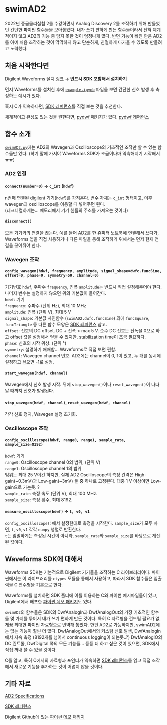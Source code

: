 # swimAD2

2022년 중급물리실험 2를 수강하면서 Analog Discovery 2를 조작하기 위해 만들었던 간단한 파이썬 함수들을 모아놓았다.
내가 쓰기 편하게 만든 함수들이라서 전혀 체계적이지 않고 AD2의 기능 중 담지 못한 것이 엄청나게 많다.
반면 기능이 빠진 만큼 AD2를 아예 처음 조작하는 것이 막막하지 않고 단순하게, 친절하게 다가올 수 있도록 만들려고 노력했다.

## 처음 시작한다면
Digilent Waveforms 설치 [링크](https://digilent.com/shop/software/digilent-waveforms/download) **&rightarrow; 반드시 SDK 포함해서 설치하기**

먼저 Waveforms를 설치한 후에 [`example.ipynb`](https://github.com/c-sooyoung/swimAD2/blob/main/example.ipynb) 파일을 보면 간단한 신호 발생 후 측정하는 예시가 있다.

혹시 C가 익숙하다면, [SDK 레퍼런스](https://digilent.com/reference/software/waveforms/waveforms-sdk/reference-manual)를 직접 보는 것을 추천한다.

체계적이고 완성도 있는 것을 원한다면, [pydwf](https://pypi.org/project/pydwf/) 패키지가 있다. [pydwf 레퍼런스](https://pydwf.readthedocs.io/en/latest/pydwf_api/pydwf_overview.html)

## 함수 소개
[`swimAD2.py`](https://github.com/c-sooyoung/swimAD2/blob/main/swimAD2.py)에는 AD2의 Wavegen과 Oscilloscope의 기초적인 조작만 할 수 있는 함수들만 있다. (학기 말에 가서야 Waveforms SDK가 조금이나마 익숙해지기 시작해서ㅠㅠ)

### AD2 연결
#### `connect(number=0)` &rightarrow; `c_int` (`hdwf`)  
n번째 연결된 digilent 기기(`hdwf`)를 가져온다. 변수 자체는 `c_int` 형태이고, 이후 wavegen과 oscilloscope를 이용할 때 넣어주면 된다.  
(테크니컬하게는... 메모리에서 기기 핸들의 주소를 가져오는 것이다)

#### `disconnect()`  
모든 기기와의 연결을 끊는다. 예를 들어 AD2를 한 쥬피터 노트북에 연결해서 쓰다가, Waveforms 앱을 직접 사용하거나 다른 파일을 통해 조작하기 위해서는 먼저 현재 연결을 끊어줘야 한다.

### Wavegen 조작
#### `config_wavegen(hdwf, frequency, amplitude, signal_shape=dwfc.funcSine, offset=0, phase=0, symmetry=50, channel=0)`
기기번호 `hdwf`, 주파수 `frequency`, 진폭 `amplitude`는 반드시 직접 설정해주어야 한다. 나머지 변수는 설정하지 않으면 위의 기본값이 들어간다.  
`hdwf`: 기기  
`frequency`: 주파수 (단위 Hz), 최대 10 MHz  
`amplitude`: 진폭 (단위 V), 최대 5 V  
`signal_shape`: 기본값 사인함수 (`swimAD2.dwfc.funcSine`) 외에 `funcSquare`, `funcTriangle` 등 다른 함수 모양은 [SDK 레퍼런스](https://digilent.com/reference/software/waveforms/waveforms-sdk/reference-manual) 참고.  
`offset`: 신호의 DC offset. DC + 진폭 < max 5 V. 순수 DC 신호는 진폭을 0으로 하고 offset 값을 설정해서 얻을 수 있지만, stabilization time이 조금 필요하다.  
`phase`: 신호의 시작 위상. (단위 &deg;)  
`symmetry`: 설명하기 애매함... Waveforms로 직접 보면 편함.   
`channel`: Wavegen channel 번호. AD2에는 channel이 0, 1이 있고, 두 개를 동시에 설정하고 싶으면 -1로 설정.

#### `start_wavegen(hdwf, channel)`
Wavegen에서 신호 발생 시작. 뒤에 `stop_wavegen()`이나 `reset_wavegen()`이 나타날 때까지 신호가 발생된다.

#### `stop_wavegen(hdwf, channel)`, `reset_wavegen(hdwf, channel)`
각각 신호 정지, Wavegen 설정 초기화.

### Oscilloscope 조작
#### `config_oscilloscope(hdwf, range0, range1, sample_rate, sample_size=8192)`
`hdwf`: 기기  
`range0`: Oscilloscope channel 0의 범위, (단위 V)  
`range1`: Oscilloscope channel 1의 범위  
범위는 최대 25 V이긴 하지만, 실제 AD2 Oscilloscope의 측정 간격은 High-gain(~0.3mV)과 Low-gain(~3mV) 둘 중 하나로 고정된다. 대충 1 V 이상이면 Low-gain으로 가는듯..?  
`sample_rate`: 측정 속도 (단위 V), 최대 100 MHz.  
`sample_size`: 측정 횟수, 최대 8192.

#### `measure_oscilloscope(hdwf)` &rightarrow; `t, v0, v1`
`config_oscilloscope()`에서 설정한대로 측정을 시작한다. `sample_size`가 모두 차면, `t`, `v0`, `v1` 각각 `numpy` 행렬로 반환한다.  
`t`는 엄밀하게는 측정된 시간이 아니라, `sample_rate`와 `sample_size`를 바탕으로 계산된 값이다.


## Waveforms SDK에 대해서
Waveforms SDK는 기본적으로 Digilent 기기들을 조작하는 C 라이브러리이다. 파이썬에서는 이 라이브러리를 `ctypes` 모듈을 통해서 사용하고, 따라서 SDK 함수들은 입출력을 C 변수형을 기본으로 한다.

Waveforms를 설치하면 SDK 폴더에 이를 이용하는 C와 파이썬 예시파일들이 있고, Digilent에서 배포한 [파이썬 데모 패키지](https://github.com/Digilent/WaveForms-SDK-Getting-Started-PY/blob/master/WF_SDK/device.py)도 있다.

`swimAD2`의 함수들은 SDK의 DwfAnalogIn과 DwfAnalogOut의 가장 기초적인 함수들 몇 가지를 묶어서 내가 쓰기 편하게 만든 것이다.
특히 C 자료형을 건드릴 필요가 없게끔 최대한 파이썬 자료형으로 번역해 놓았다.
한편 AD2로 가능하지만, swimAD2에는 없는 기능이 훨씬 더 많다. DwfAnalogOut에서의 커스텀 신호 발생, DwfAnalogIn에서 지속 측정 (8192개를 넘어서 continuous logging이 되는듯..?) DwfAnalogIO의 DC 컨트롤, DwfDigital 쪽의 모든 기능들... 등등 더 하고 싶은 것이 있으면, SDK에서 직접 꺼내 쓸 수 있을 것이다.

C를 알고, 특히 C에서의 자료형과 포인터가 익숙하면 [SDK 레퍼런스](https://digilent.com/reference/software/waveforms/waveforms-sdk/reference-manual)를 읽고 직접 조작해서 새로운 기능을 추가하는 것이 어렵지 않을 것이다.


## 기타 자료

[AD2 Specifications](https://digilent.com/reference/test-and-measurement/analog-discovery-2/specifications)

[SDK 레퍼런스](https://digilent.com/reference/software/waveforms/waveforms-sdk/reference-manual)

Digilent Github에 있는 [파이썬 데모 패키지](https://github.com/Digilent/WaveForms-SDK-Getting-Started-PY/blob/master/WF_SDK/device.py)
